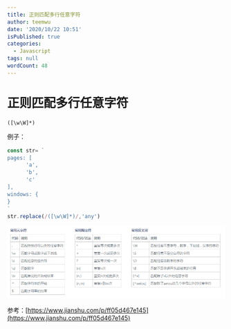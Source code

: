 ```yaml
---
title: 正则匹配多行任意字符
author: teemwu
date: '2020/10/22 10:51'
isPublished: true
categories:
  - Javascript
tags: null
wordCount: 48
---
```


# 正则匹配多行任意字符

```
([\w\W]*)

```
例子：
```javascript
const str= `
pages: [
      'a',
      'b',
      'c'
],
windows: {
}
`
str.replace(/([\w\W]*)/,'any')
```
![](/public/imgs/2020/10/22/2020102210510.png)

参考：[https://www.jianshu.com/p/ff05d467e145](https://www.jianshu.com/p/ff05d467e145)
